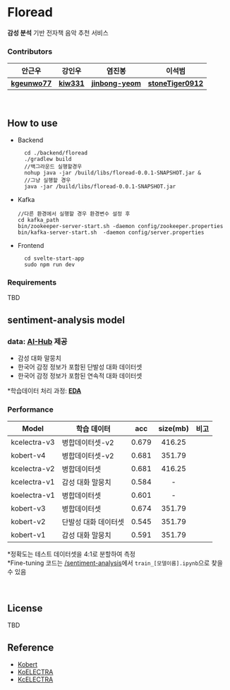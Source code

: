 # Floread
**감성 분석** 기반 전자책 음악 추천 서비스

### Contributors
|안근우|강인우|염진봉|이석범|
|----|----|----|----|
|**[kgeunwo77](https://github.com/kgeunwo77)**|**[kiw331](https://github.com/kiw331)**|**[jinbong-yeom](https://github.com/jinbong-yeom)**|**[stoneTiger0912](https://github.com/stoneTiger0912)**|

<br>

## How to use
* Backend
  ```
    cd ./backend/floread
    ./gradlew build
    //백그라운드 실행할경우
    nohup java -jar /build/libs/floread-0.0.1-SNAPSHOT.jar &
    //그냥 실행할 경우
    java -jar /build/libs/floread-0.0.1-SNAPSHOT.jar
  ```
* Kafka
  ```
  //다른 환경에서 실행할 경우 환경변수 설정 후
  cd kafka_path
  bin/zookeeper-server-start.sh -daemon config/zookeeper.properties
  bin/kafka-server-start.sh  -daemon config/server.properties
  ```

* Frontend
  ```
    cd svelte-start-app
    sudo npm run dev
  ```

### Requirements
TBD
<br>

## **sentiment-analysis model**
### **data**: [AI-Hub](https://aihub.or.kr/) 제공
+ 감성 대화 말뭉치
+ 한국어 감정 정보가 포함된 단발성 대화 데이터셋
+ 한국어 감정 정보가 포함된 연속적 대화 데이터셋 
   
*학습데이터 처리 과정: [**EDA**](https://github.com/Bongwoo2lee/floread/blob/main/sentiment-analysis/EDA.ipynb)

### Performance
|Model|　　학습 데이터|acc|size(mb)|비고|
|------|:------|---|:----:|---|
|kcelectra-v3|병합데이터셋-v2|0.679|416.25| |
|kobert-v4|병합데이터셋-v2|0.681|351.79| |
|kcelectra-v2|병합데이터셋|0.681|416.25| |
|kcelectra-v1|감성 대화 말뭉치|0.584|-| |
|koelectra-v1|병합데이터셋|0.601|-| |
|kobert-v3|병합데이터셋|0.674|351.79| |
|kobert-v2|단발성 대화 데이터셋|0.545|351.79| |
|kobert-v1|감성 대화 말뭉치|0.591|351.79| |  

*정확도는 테스트 데이터셋을 4:1로 분할하여 측정  
*Fine-tuning 코드는 [/sentiment-analysis](https://github.com/Bongwoo2lee/floread/tree/main/sentiment-analysis)에서 `train_[모델이름].ipynb`으로 찾을 수 있음


<!-- Throughput per 100  또는 Processing time pe
최신순
평가 데이터는 split한거 언급
-->
<br>

## License
TBD
<br>


## Reference
- [Kobert](https://github.com/SKTBrain/KoBERT)
- [KoELECTRA](https://github.com/monologg/KoELECTRA)
- [KcELECTRA](https://github.com/Beomi/KcELECTRA)